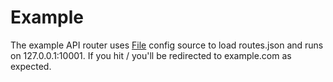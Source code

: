 # Example

The example API router uses [File](https://godoc.org/github.com/micro/go-platform/config/source/file) config source to load routes.json and 
runs on 127.0.0.1:10001. If you hit / you'll be redirected to example.com as expected.
